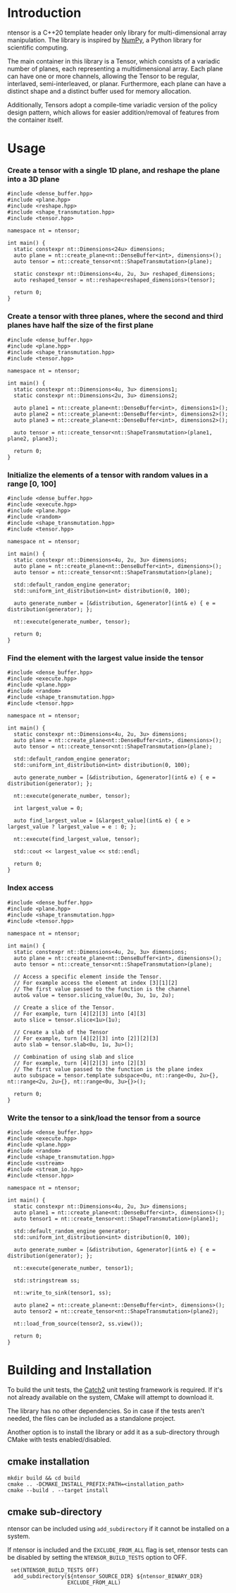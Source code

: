 # Introduction

ntensor is a C++20 template header only library for multi-dimensional array manipulation. The library is inspired by [NumPy](https://numpy.org/), a Python library for scientific computing.

The main container in this library is a Tensor, which consists of a variadic number of planes, each representing a multidimensional array. Each plane can have one or more channels, allowing the Tensor to be regular, interlaved, semi-interleaved, or planar. Furthermore, each plane can have a distinct shape and a distinct buffer used for memory allocation.

Additionally, Tensors adopt a compile-time variadic version of the policy design pattern, which allows for easier addition/removal of features from the container itself.

# Usage

### Create a tensor with a single 1D plane, and reshape the plane into a 3D plane

```
#include <dense_buffer.hpp>
#include <plane.hpp>
#include <reshape.hpp>
#include <shape_transmutation.hpp>
#include <tensor.hpp>

namespace nt = ntensor;

int main() {
  static constexpr nt::Dimensions<24u> dimensions;
  auto plane = nt::create_plane<nt::DenseBuffer<int>, dimensions>();
  auto tensor = nt::create_tensor<nt::ShapeTransmutation>(plane);

  static constexpr nt::Dimensions<4u, 2u, 3u> reshaped_dimensions;
  auto reshaped_tensor = nt::reshape<reshaped_dimensions>(tensor);

  return 0;
}
```

### Create a tensor with three planes, where the second and third planes have half the size of the first plane

```
#include <dense_buffer.hpp>
#include <plane.hpp>
#include <shape_transmutation.hpp>
#include <tensor.hpp>

namespace nt = ntensor;

int main() {
  static constexpr nt::Dimensions<4u, 3u> dimensions1;
  static constexpr nt::Dimensions<2u, 3u> dimensions2;

  auto plane1 = nt::create_plane<nt::DenseBuffer<int>, dimensions1>();
  auto plane2 = nt::create_plane<nt::DenseBuffer<int>, dimensions2>();
  auto plane3 = nt::create_plane<nt::DenseBuffer<int>, dimensions2>();

  auto tensor = nt::create_tensor<nt::ShapeTransmutation>(plane1, plane2, plane3);

  return 0;
}
```

### Initialize the elements of a tensor with random values in a range [0, 100]
```
#include <dense_buffer.hpp>
#include <execute.hpp>
#include <plane.hpp>
#include <random>
#include <shape_transmutation.hpp>
#include <tensor.hpp>

namespace nt = ntensor;

int main() {
  static constexpr nt::Dimensions<4u, 2u, 3u> dimensions;
  auto plane = nt::create_plane<nt::DenseBuffer<int>, dimensions>();
  auto tensor = nt::create_tensor<nt::ShapeTransmutation>(plane);

  std::default_random_engine generator;
  std::uniform_int_distribution<int> distribution(0, 100);

  auto generate_number = [&distribution, &generator](int& e) { e = distribution(generator); };

  nt::execute(generate_number, tensor);

  return 0;
}
```

### Find the element with the largest value inside the tensor

```
#include <dense_buffer.hpp>
#include <execute.hpp>
#include <plane.hpp>
#include <random>
#include <shape_transmutation.hpp>
#include <tensor.hpp>

namespace nt = ntensor;

int main() {
  static constexpr nt::Dimensions<4u, 2u, 3u> dimensions;
  auto plane = nt::create_plane<nt::DenseBuffer<int>, dimensions>();
  auto tensor = nt::create_tensor<nt::ShapeTransmutation>(plane);

  std::default_random_engine generator;
  std::uniform_int_distribution<int> distribution(0, 100);

  auto generate_number = [&distribution, &generator](int& e) { e = distribution(generator); };

  nt::execute(generate_number, tensor);

  int largest_value = 0;

  auto find_largest_value = [&largest_value](int& e) { e > largest_value ? largest_value = e : 0; };

  nt::execute(find_largest_value, tensor);

  std::cout << largest_value << std::endl;

  return 0;
}
```

### Index access

```
#include <dense_buffer.hpp>
#include <plane.hpp>
#include <shape_transmutation.hpp>
#include <tensor.hpp>

namespace nt = ntensor;

int main() {
  static constexpr nt::Dimensions<4u, 2u, 3u> dimensions;
  auto plane = nt::create_plane<nt::DenseBuffer<int>, dimensions>();
  auto tensor = nt::create_tensor<nt::ShapeTransmutation>(plane);

  // Access a specific element inside the Tensor.
  // For example access the element at index [3][1][2]
  // The first value passed to the function is the channel
  auto& value = tensor.slicing_value(0u, 3u, 1u, 2u);

  // Create a slice of the Tensor.
  // For example, turn [4][2][3] into [4][3]
  auto slice = tensor.slice<1u>(1u);

  // Create a slab of the Tensor
  // For example, turn [4][2][3] into [2]][2][3]
  auto slab = tensor.slab<0u, 1u, 3u>();

  // Combination of using slab and slice
  // For example, turn [4][2][3] into [2][3]
  // The first value passed to the function is the plane index
  auto subspace = tensor.template subspace<0u, nt::range<0u, 2u>{}, nt::range<2u, 2u>{}, nt::range<0u, 3u>{}>();

  return 0;
}
```

### Write the tensor to a sink/load the tensor from a source

```
#include <dense_buffer.hpp>
#include <execute.hpp>
#include <plane.hpp>
#include <random>
#include <shape_transmutation.hpp>
#include <sstream>
#include <stream_io.hpp>
#include <tensor.hpp>

namespace nt = ntensor;

int main() {
  static constexpr nt::Dimensions<4u, 2u, 3u> dimensions;
  auto plane1 = nt::create_plane<nt::DenseBuffer<int>, dimensions>();
  auto tensor1 = nt::create_tensor<nt::ShapeTransmutation>(plane1);

  std::default_random_engine generator;
  std::uniform_int_distribution<int> distribution(0, 100);

  auto generate_number = [&distribution, &generator](int& e) { e = distribution(generator); };

  nt::execute(generate_number, tensor1);

  std::stringstream ss;

  nt::write_to_sink(tensor1, ss);

  auto plane2 = nt::create_plane<nt::DenseBuffer<int>, dimensions>();
  auto tensor2 = nt::create_tensor<nt::ShapeTransmutation>(plane2);

  nt::load_from_source(tensor2, ss.view());

  return 0;
}
```


# Building and Installation
To build the unit tests, the [Catch2](https://github.com/catchorg/Catch2) unit testing framework is required. If it's not already available on the system, CMake will attempt to download it.

The library has no other dependencies. So in case if the tests aren't needed, the files can be included as a standalone project.

Another option is to install the library or add it as a sub-directory through CMake with tests enabled/disabled.

## cmake installation

```
mkdir build && cd build
cmake .. -DCMAKE_INSTALL_PREFIX:PATH=<installation_path>
cmake --build . --target install
```

## cmake sub-directory

ntensor can be included using `add_subdirectory` if it cannot be installed on a system.

If ntensor is included and the `EXCLUDE_FROM_ALL` flag is set, ntensor tests can be disabled by setting the `NTENSOR_BUILD_TESTS` option to OFF.

```
 set(NTENSOR_BUILD_TESTS OFF)
  add_subdirectory(${ntensor_SOURCE_DIR} ${ntensor_BINARY_DIR}
                   EXCLUDE_FROM_ALL)
```
